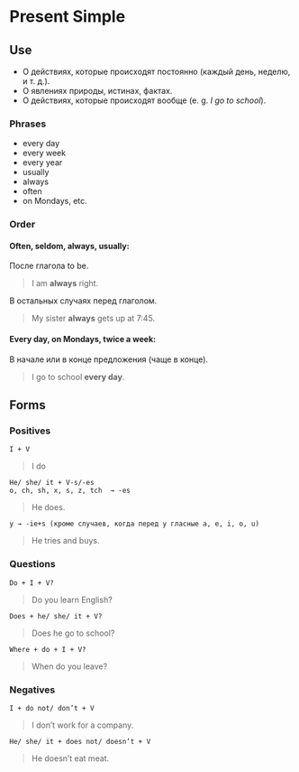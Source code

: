 # Present Simple

## Use
* О действиях, которые происходят постоянно (каждый день, неделю, и т. д.).
* О явлениях природы, истинах, фактах.
* О действиях, которые происходят вообще (e. g. _I go to school_).

### Phrases
* every day
* every week
* every year
* usually
* always
* often
* on Mondays, etc.

### Order

#### Often, seldom, always, usually:
После глагола to be.
> I am **always** right.

В остальных случаях перед глаголом.
> My sister **always** gets up at 7:45.

#### Every day, on Mondays, twice a week:
В начале или в конце предложения (чаще в конце).
> I go to school **every day**.

## Forms

### Positives
    I + V
> I do

    He/ she/ it + V-s/-es
    o, ch, sh, x, s, z, tch  → -es
> He does.

    y → -ie+s (кроме случаев, когда перед y гласные a, e, i, o, u)
> He tries and buys.

### Questions
    Do + I + V?
> Do you learn English?

    Does + he/ she/ it + V?
> Does he go to school?

    Where + do + I + V?
> When do you leave?

### Negatives
    I + do not/ don’t + V
> I don’t work for a company.

    He/ she/ it + does not/ doesn’t + V
> He doesn’t eat meat.
